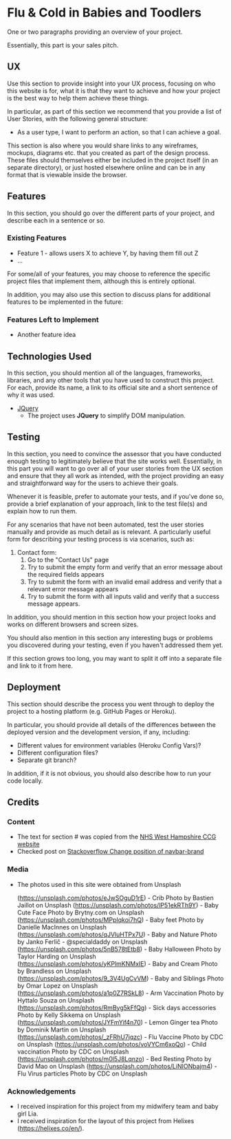 # Flu & Cold in Babies and Toodlers

One or two paragraphs providing an overview of your project.

Essentially, this part is your sales pitch.
 
## UX


Use this section to provide insight into your UX process, focusing on who this website is for,
what it is that they want to achieve 
and how your project is the best way to help them achieve these things.

In particular, as part of this section we recommend that you provide a list of User Stories, with the following general structure:
- As a user type, I want to perform an action, so that I can achieve a goal.

This section is also where you would share links to any wireframes, mockups, diagrams etc. that you created as part of the design process. These files should themselves either be included in the project itself (in an separate directory), or just hosted elsewhere online and can be in any format that is viewable inside the browser.

## Features

In this section, you should go over the different parts of your project, and describe each in a sentence or so.
 
### Existing Features
- Feature 1 - allows users X to achieve Y, by having them fill out Z
- ...

For some/all of your features, you may choose to reference the specific project files that implement them, although this is entirely optional.

In addition, you may also use this section to discuss plans for additional features to be implemented in the future:

### Features Left to Implement
- Another feature idea

## Technologies Used

In this section, you should mention all of the languages, frameworks, libraries, and any other tools that you have used to construct this project. For each, provide its name, a link to its official site and a short sentence of why it was used.

- [JQuery](https://jquery.com)
    - The project uses **JQuery** to simplify DOM manipulation.


## Testing

In this section, you need to convince the assessor that you have conducted enough testing to legitimately believe that the site works well. Essentially, in this part you will want to go over all of your user stories from the UX section and ensure that they all work as intended, with the project providing an easy and straightforward way for the users to achieve their goals.

Whenever it is feasible, prefer to automate your tests, and if you've done so, provide a brief explanation of your approach, link to the test file(s) and explain how to run them.

For any scenarios that have not been automated, test the user stories manually and provide as much detail as is relevant. A particularly useful form for describing your testing process is via scenarios, such as:

1. Contact form:
    1. Go to the "Contact Us" page
    2. Try to submit the empty form and verify that an error message about the required fields appears
    3. Try to submit the form with an invalid email address and verify that a relevant error message appears
    4. Try to submit the form with all inputs valid and verify that a success message appears.

In addition, you should mention in this section how your project looks and works on different browsers and screen sizes.

You should also mention in this section any interesting bugs or problems you discovered during your testing, even if you haven't addressed them yet.

If this section grows too long, you may want to split it off into a separate file and link to it from here.

## Deployment

This section should describe the process you went through to deploy the project to a hosting platform (e.g. GitHub Pages or Heroku).

In particular, you should provide all details of the differences between the deployed version and the development version, if any, including:
- Different values for environment variables (Heroku Config Vars)?
- Different configuration files?
- Separate git branch?

In addition, if it is not obvious, you should also describe how to run your code locally.


## Credits

### Content
- The text for section # was copied from the [ NHS West Hampshire CCG website](https://hereforyouhampshire.nhs.uk/ColdOrFlu.html)
- Checked post on [ Stackoverflow Change position of navbar-brand](https://stackoverflow.com/questions/55443820/change-position-of-navbar-brand)
### Media
- The photos used in this site were obtained from Unsplash
    
    
    (https://unsplash.com/photos/eJwSOguD1rE) - Crib Photo by Bastien Jaillot on Unsplash
    (https://unsplash.com/photos/lP51ekRTh9Y) - Baby Cute Face Photo by Brytny.com on Unsplash
    (https://unsplash.com/photos/MPpIqkoi7hQ) - Baby feet Photo by Danielle MacInnes on Unsplash
    (https://unsplash.com/photos/qJVluHTPx7U) - Baby and Nature Photo by Janko Ferlič - @specialdaddy on Unsplash
    (https://unsplash.com/photos/5nB578tEtb8) - Baby Halloween Photo by Taylor Harding on Unsplash
    (https://unsplash.com/photos/yKPlmKNMxIE) - Baby and Cream Photo by Brandless on Unsplash
    (https://unsplash.com/photos/9_3V4UgCvVM) - Baby and Siblings Photo by Omar Lopez on Unsplash
    (https://unsplash.com/photos/a1p0Z7RSkL8) - Arm Vaccination Photo by Hyttalo Souza on Unsplash
    (https://unsplash.com/photos/RmByg5kFfQg) - Sick days accessories Photo by Kelly Sikkema on Unsplash
    (https://unsplash.com/photos/JYFmYif4n70) - Lemon Ginger tea Photo by Dominik Martin on Unsplash
    (https://unsplash.com/photos/_zFRhU7jqzc) - Flu Vaccine Photo by CDC on Unsplash
    (https://unsplash.com/photos/voVYCm6xoQo) - Child vaccination Photo by CDC on Unsplash
    (https://unsplash.com/photos/m0l5J8Lqnzo) - Bed Resting Photo by David Mao on Unsplash
    (https://unsplash.com/photos/LiNIONbajm4) - Flu Virus particles Photo by CDC on Unsplash
    
   

### Acknowledgements

- I received inspiration for this project from my midwifery team and baby girl Lia.
- I received inspiration for the layout of this project from Helixes (https://helixes.co/en/).
